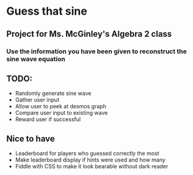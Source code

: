 # Guess that sine
## Project for Ms. McGinley's Algebra 2 class
### Use the information you have been given to reconstruct the sine wave equation

## TODO:
- Randomly generate sine wave
- Gather user input
- Allow user to peek at desmos graph
- Compare user input to existing wave
- Reward user if successful

## Nice to have
- Leaderboard for players who guessed correctly the most
- Make leaderboard display if hints were used and how many
- Fiddle with CSS to make it look bearable without dark reader